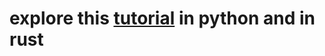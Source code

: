 # explore this [tutorial](https://plainenglish.io/blog/a-simple-guide-to-plotly-for-plotting-financial-chart-54986c996682) in python and in rust
